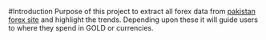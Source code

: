 #Introduction
Purpose of this project to extract all forex data from [pakistan forex site](www.forex.pk) and highlight the trends. Depending upon these it will guide users to where they spend in GOLD or currencies.
